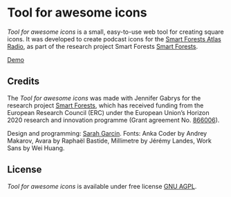 # Tool for awesome icons 

*Tool for awesome icons* is a small, easy-to-use web tool for creating square icons. It was developed to create podcast icons for the [Smart Forests Atlas Radio](https://atlas.smartforests.net/en/radio/), as part of the research project Smart Forests [Smart Forests](https://www.smartforests.net/).

[Demo](https://www.smartforests.net/icon-generator/)

## Credits
The *Tool for awesome icons* was made with Jennifer Gabrys for the research project [Smart Forests](https://www.smartforests.net/), which has received funding from the European Research Council (ERC) under the European Union’s Horizon 2020 research and innovation programme (Grant agreement No. [866006](https://cordis.europa.eu/project/id/866006)). 

Design and programming: [Sarah Garcin](https://github.com/sarahgarcin). Fonts: Anka Coder by Andrey Makarov, Avara by Raphaël Bastide, Millimetre by Jérémy Landes, Work Sans by Wei Huang. 


## License

*Tool for awesome icons* is available under free license [GNU AGPL](https://www.gnu.org/licenses/agpl-3.0.en.html).
